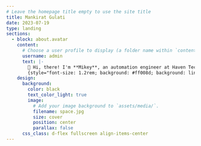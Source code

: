 ```yaml
---
# Leave the homepage title empty to use the site title
title: Mankirat Gulati
date: 2023-07-19
type: landing
sections:
  - block: about.avatar
    content:
      # Choose a user profile to display (a folder name within `content/authors/`)
      username: admin
      text: |-
        👋 Hi, there! I'm **Mikey**, an automation engineer at Haven Technologies.
        {style="font-size: 1.2rem; background: #ff008d; background: linear-gradient(to right, #fe0b6c 0%, #ff0081 30%, #ff0098 60%, #f900b0 100%); -webkit-background-clip: text; -webkit-text-fill-color: transparent;"}
    design:
      background:
        color: black
        text_color_light: true
        image:
          # Add your image background to `assets/media/`.
          filename: space.jpg
          size: cover
          position: center
          parallax: false
      css_class: d-flex fullscreen align-items-center
---
```

